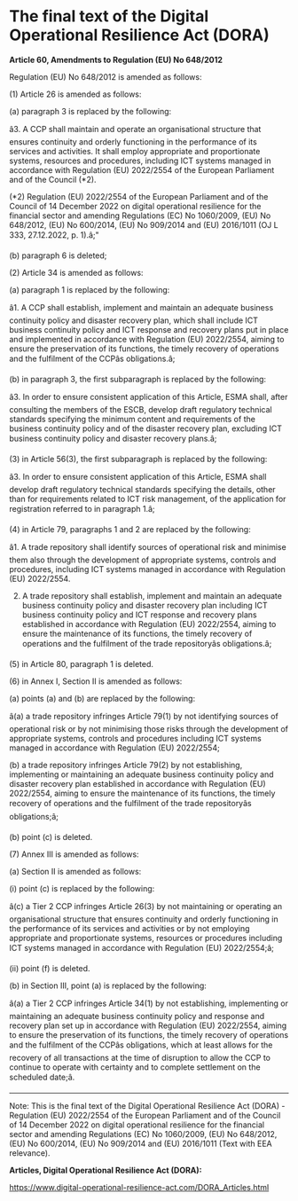 



# The final text of the Digital Operational Resilience Act (DORA)


  

**Article 60, Amendments to Regulation (EU) No 648/2012**


  

 Regulation (EU) No 648/2012 is amended as follows:


(1) Article 26 is amended as follows:


(a) paragraph 3 is replaced by the following:


â3. A CCP shall maintain and operate an organisational structure that ensures continuity and orderly functioning in the performance of its services and activities. It shall employ appropriate and proportionate systems, resources and procedures, including ICT systems managed in accordance with Regulation (EU) 2022/2554 of the European Parliament and of the Council (\*2).


(\*2) Regulation (EU) 2022/2554 of the European Parliament and of the Council of 14 December 2022 on digital operational resilience for the financial sector and amending Regulations (EC) No 1060/2009, (EU) No 648/2012, (EU) No 600/2014, (EU) No 909/2014 and (EU) 2016/1011 (OJ L 333, 27.12.2022, p. 1).â;"


(b) paragraph 6 is deleted;


  

(2) Article 34 is amended as follows:


(a) paragraph 1 is replaced by the following:


â1. A CCP shall establish, implement and maintain an adequate business continuity policy and disaster recovery plan, which shall include ICT business continuity policy and ICT response and recovery plans put in place and implemented in accordance with Regulation (EU) 2022/2554, aiming to ensure the preservation of its functions, the timely recovery of operations and the fulfilment of the CCPâs obligations.â;


(b) in paragraph 3, the first subparagraph is replaced by the following:


â3. In order to ensure consistent application of this Article, ESMA shall, after consulting the members of the ESCB, develop draft regulatory technical standards specifying the minimum content and requirements of the business continuity policy and of the disaster recovery plan, excluding ICT business continuity policy and disaster recovery plans.â;


  

(3) in Article 56(3), the first subparagraph is replaced by the following:


â3. In order to ensure consistent application of this Article, ESMA shall develop draft regulatory technical standards specifying the details, other than for requirements related to ICT risk management, of the application for registration referred to in paragraph 1.â;


  

(4) in Article 79, paragraphs 1 and 2 are replaced by the following:


â1. A trade repository shall identify sources of operational risk and minimise them also through the development of appropriate systems, controls and procedures, including ICT systems managed in accordance with Regulation (EU) 2022/2554.


2. A trade repository shall establish, implement and maintain an adequate business continuity policy and disaster recovery plan including ICT business continuity policy and ICT response and recovery plans established in accordance with Regulation (EU) 2022/2554, aiming to ensure the maintenance of its functions, the timely recovery of operations and the fulfilment of the trade repositoryâs obligations.â;


  

(5) in Article 80, paragraph 1 is deleted.


  

(6) in Annex I, Section II is amended as follows:


(a) points (a) and (b) are replaced by the following:


â(a) a trade repository infringes Article 79(1) by not identifying sources of operational risk or by not minimising those risks through the development of appropriate systems, controls and procedures including ICT systems managed in accordance with Regulation (EU) 2022/2554;


(b) a trade repository infringes Article 79(2) by not establishing, implementing or maintaining an adequate business continuity policy and disaster recovery plan established in accordance with Regulation (EU) 2022/2554, aiming to ensure the maintenance of its functions, the timely recovery of operations and the fulfilment of the trade repositoryâs obligations;â;


(b) point (c) is deleted.


  

(7) Annex III is amended as follows:


(a) Section II is amended as follows:


(i) point (c) is replaced by the following:


â(c) a Tier 2 CCP infringes Article 26(3) by not maintaining or operating an organisational structure that ensures continuity and orderly functioning in the performance of its services and activities or by not employing appropriate and proportionate systems, resources or procedures including ICT systems managed in accordance with Regulation (EU) 2022/2554;â;


(ii) point (f) is deleted.


(b) in Section III, point (a) is replaced by the following:


â(a) a Tier 2 CCP infringes Article 34(1) by not establishing, implementing or maintaining an adequate business continuity policy and response and recovery plan set up in accordance with Regulation (EU) 2022/2554, aiming to ensure the preservation of its functions, the timely recovery of operations and the fulfilment of the CCPâs obligations, which at least allows for the recovery of all transactions at the time of disruption to allow the CCP to continue to operate with certainty and to complete settlement on the scheduled date;â.


  



---


 Note: This is the final text of the Digital Operational Resilience Act (DORA) - Regulation (EU) 2022/2554 of the European Parliament and of the Council of 14 December 2022 on digital operational resilience for the financial sector and amending Regulations (EC) No 1060/2009, (EU) No 648/2012, (EU) No 600/2014, (EU) No 909/2014 and (EU) 2016/1011 (Text with EEA relevance).


  

 **Articles, Digital Operational Resilience Act (DORA):** 


<https://www.digital-operational-resilience-act.com/DORA_Articles.html>





